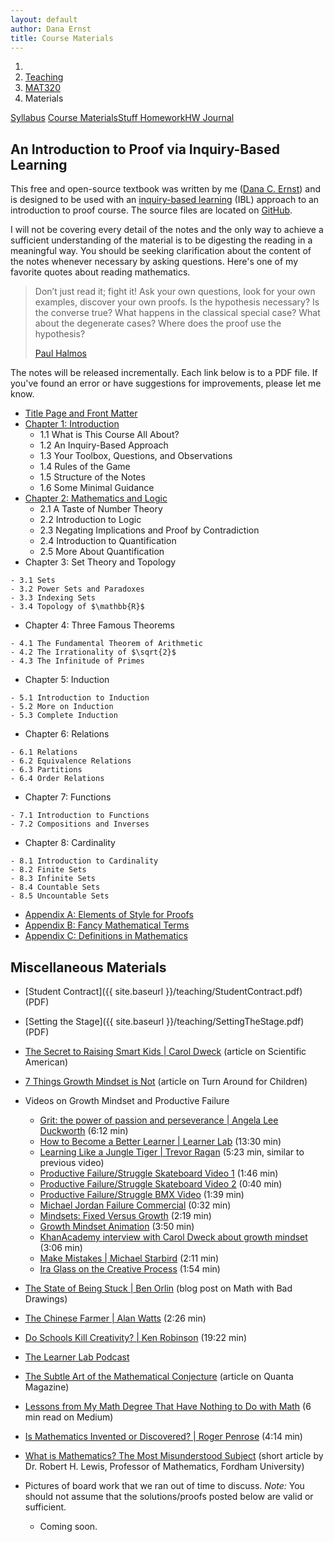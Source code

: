 ```yaml
---
layout: default
author: Dana Ernst
title: Course Materials
---
```


<ol class="breadcrumb">
  <li><a href="/"><i class="fa fa-home"></i></a></li>
  <li><a href="/teaching/">Teaching</a></li>
  <li><a href="/teaching/mat320s20">MAT320</a></li>
  <li class="active">Materials</li>
</ol>

<div class="row">
<div class="col-xs-12">
<div class="btn-group btn-group-justified">
<a class="btn btn-default btn-success" href="{{site.baseurl}}/teaching/mat320s20/syllabus/">Syllabus</a>
<a class="btn btn-default btn-primary" href="{{site.baseurl}}/teaching/mat320s20/materials/">
<span class="hidden-xs">Course Materials</span><span class="visible-xs">Stuff</span>
</a>
<a class="btn btn-default btn-warning" href="{{site.baseurl}}/teaching/mat320s20/homework/">
<span class="hidden-xs">Homework</span><span class="visible-xs">HW</span>
</a>
<a class="btn btn-default btn-info" href="{{site.baseurl}}/teaching/mat320s20/journal/">Journal</a>
</div>
</div>
</div>

## An Introduction to Proof via Inquiry-Based Learning ##

This free and open-source textbook was written by me ([Dana C. Ernst](http://danaernst.com)) and is designed to be used with an [inquiry-based learning](http://maamathedmatters.blogspot.com/2013/05/what-heck-is-ibl.html) (IBL) approach to an introduction to proof course. The source files are located on [GitHub](https://github.com/dcernst/IBL-IntroToProof).

I will not be covering every detail of the notes and the only way to achieve a sufficient understanding of the material is to be digesting the reading in a meaningful way.  You should be seeking clarification about the content of the notes whenever necessary by asking questions.  Here's one of my favorite quotes about reading mathematics.

<blockquote>
  <p>Don’t just read it; fight it! Ask your own questions, look for your own examples, discover your own proofs. Is the hypothesis necessary? Is the converse true? What happens in the classical special case? What about the degenerate cases? Where does the proof use the hypothesis?</p>
  <footer><a href="http://en.wikipedia.org/wiki/Paul_Halmos">Paul Halmos</a></footer>
</blockquote>

The notes will be released incrementally. Each link below is to a PDF file. If you've found an error or have suggestions for improvements, please let me know.

<!-- - [An Introduction to Proof via Inquiry-Based Learning]({{site.baseurl}}/teaching/mat320s20/IntroToProof.pdf) (complete set of notes) -->
- [Title Page and Front Matter]({{site.baseurl}}/teaching/mat320s20/FrontMatter.pdf)
- [Chapter 1: Introduction]({{site.baseurl}}/teaching/mat320s20/Introduction.pdf)
    - 1.1 What is This Course All About?
    - 1.2 An Inquiry-Based Approach
    - 1.3 Your Toolbox, Questions, and Observations
    - 1.4 Rules of the Game
    - 1.5 Structure of the Notes
    - 1.6 Some Minimal Guidance
- [Chapter 2: Mathematics and Logic]({{site.baseurl}}/teaching/mat320s20/MathAndLogic.pdf)
    - 2.1 A Taste of Number Theory
    - 2.2 Introduction to Logic
    - 2.3 Negating Implications and Proof by Contradiction
    - 2.4 Introduction to Quantification
    - 2.5 More About Quantification
- Chapter 3: Set Theory and Topology
<!-- - [Chapter 3: Set Theory and Topology]({{site.baseurl}}/teaching/mat320s20/IntroSetTheoryTopology.pdf) -->
    - 3.1 Sets
    - 3.2 Power Sets and Paradoxes
    - 3.3 Indexing Sets
    - 3.4 Topology of $\mathbb{R}$
- Chapter 4: Three Famous Theorems
<!-- - [Chapter 4: Three Famous Theorems]({{site.baseurl}}/teaching/mat320s20/ThreeFamousTheorems.pdf) -->
    - 4.1 The Fundamental Theorem of Arithmetic
    - 4.2 The Irrationality of $\sqrt{2}$
    - 4.3 The Infinitude of Primes
- Chapter 5: Induction
<!-- - [Chapter 5: Induction]({{site.baseurl}}/teaching/mat320s20/Induction.pdf) -->
    - 5.1 Introduction to Induction
    - 5.2 More on Induction
    - 5.3 Complete Induction
- Chapter 6: Relations
<!-- - [Chapter 6: Relations]({{site.baseurl}}/teaching/mat320s20/Relations.pdf) (currently only Sections 6.1-6.3) -->
    - 6.1 Relations
    - 6.2 Equivalence Relations
    - 6.3 Partitions
    - 6.4 Order Relations
- Chapter 7: Functions
<!-- - [Chapter 7: Functions]({{site.baseurl}}/teaching/mat320s20/Functions.pdf) -->
    - 7.1 Introduction to Functions
    - 7.2 Compositions and Inverses
- Chapter 8: Cardinality
<!-- - [Chapter 8: Cardinality]({{site.baseurl}}/teaching/mat320s20/Cardinality.pdf) -->
    - 8.1 Introduction to Cardinality
    - 8.2 Finite Sets
    - 8.3 Infinite Sets
    - 8.4 Countable Sets
    - 8.5 Uncountable Sets
- [Appendix A: Elements of Style for Proofs]({{site.baseurl}}/teaching/mat320s20/ElementsOfStyle.pdf)
- [Appendix B: Fancy Mathematical Terms]({{site.baseurl}}/teaching/mat320s20/FancyMathematicalTerms.pdf)
- [Appendix C: Definitions in Mathematics]({{site.baseurl}}/teaching/mat320s20/Definitions.pdf)

## Miscellaneous Materials ##
- [Student Contract]({{ site.baseurl }}/teaching/StudentContract.pdf) (PDF)
- [Setting the Stage]({{ site.baseurl }}/teaching/SettingTheStage.pdf) (PDF)
- [The Secret to Raising Smart Kids &#124; Carol Dweck](https://www.scientificamerican.com/article/the-secret-to-raising-smart-kids1/) (article on Scientific American)
- [7 Things Growth Mindset is Not](https://www.turnaroundusa.org/7-things-growth-mindset-is-not/) (article on Turn Around for Children)
- Videos on Growth Mindset and Productive Failure
    - [Grit: the power of passion and perseverance &#124; Angela Lee Duckworth](https://www.youtube.com/watch?v=H14bBuluwB8) (6:12 min)
    - [How to Become a Better Learner &#124; Learner Lab](https://thelearnerlab.com/portfolio/learning-like-a-jungle-tiger/) (13:30 min)
    - [Learning Like a Jungle Tiger &#124; Trevor Ragan](https://www.youtube.com/watch?v=muoVtDjjonM&feature=youtu.be) (5:23 min, similar to previous video)
    - [Productive Failure/Struggle Skateboard Video 1](https://www.youtube.com/watch?time_continue=98&v=1QSocgE3yFY) (1:46 min)
    - [Productive Failure/Struggle Skateboard Video 2](https://www.instagram.com/p/BzKyyLchuve/) (0:40 min)
    - [Productive Failure/Struggle BMX Video](https://www.youtube.com/watch?v=9brnDOVJWnw) (1:39 min)
    - [Michael Jordan Failure Commercial](https://www.youtube.com/watch?v=JA7G7AV-LT8) (0:32 min)
    - [Mindsets: Fixed Versus Growth](https://www.youtube.com/watch?v=M1CHPnZfFmU) (2:19 min)
    - [Growth Mindset Animation](https://www.youtube.com/watch?v=-_oqghnxBmY) (3:50 min)
    - [KhanAcademy interview with Carol Dweck about growth mindset](https://www.youtube.com/watch?time_continue=1&v=wh0OS4MrN3E) (3:06 min)
    - [Make Mistakes &#124; Michael Starbird](https://www.youtube.com/watch?v=2yYQ-1X2ocU) (2:11 min)
    - [Ira Glass on the Creative Process](https://www.youtube.com/watch?v=PbC4gqZGPSY&feature=youtu.be) (1:54 min)
- [The State of Being Stuck &#124; Ben Orlin](https://mathwithbaddrawings.com/2017/09/20/the-state-of-being-stuck/) (blog post on Math with Bad Drawings)
- [The Chinese Farmer &#124; Alan Watts](https://www.youtube.com/watch?feature=share&v=eJShr4VdvxQ&app=desktop) (2:26 min)
- [Do Schools Kill Creativity? &#124; Ken Robinson](https://www.ted.com/talks/ken_robinson_says_schools_kill_creativity?language=en) (19:22 min)
- [The Learner Lab Podcast](https://thelearnerlab.com/podcast/)
- [The Subtle Art of the Mathematical Conjecture](https://www.quantamagazine.org/the-subtle-art-of-the-mathematical-conjecture-20190507/) (article on Quanta Magazine)
- [Lessons from My Math Degree That Have Nothing to Do with Math](https://medium.com/s/story/6-life-lessons-from-my-math-degree-that-have-nothing-to-do-with-math-d38aba90edfe) (6 min read on Medium)
- [Is Mathematics Invented or Discovered? &#124; Roger Penrose](https://www.youtube.com/watch?v=TKlPj_qGIt8) (4:14 min)
- [What is Mathematics? The Most Misunderstood Subject](https://www.fordham.edu/info/20603/what_math) (short article by Dr. Robert H. Lewis, Professor of Mathematics, Fordham University)
- Pictures of board work that we ran out of time to discuss. *Note:* You should not assume that the solutions/proofs posted below are valid or sufficient.
    - Coming soon.

    <!-- - [Problem 2.7]({{site.baseurl}}/teaching/mat320s20/Problem2.7.jpeg)
    - [Problem 2.9]({{site.baseurl}}/teaching/mat320s20/Problem2.9.jpeg)
    - [Theorem 2.29]({{site.baseurl}}/teaching/mat320s20/Theorem2.29.jpg)
    - [Problem 2.31]({{site.baseurl}}/teaching/mat320s20/Problem2.31.jpg)
    - [Theorem 2.45]({{site.baseurl}}/teaching/mat320s20/Theorem2.45.jpg)
    - [Theorem 2.48(a)]({{site.baseurl}}/teaching/mat320s20/Theorem2.48.jpeg)
    - [Problem 2.55(abc)]({{site.baseurl}}/teaching/mat320s20/Problem2.55.jpeg)
    - [Problem 3.20]({{site.baseurl}}/teaching/mat320s20/Problem3.20.jpg)
    - [Problem 3.22(abf)]({{site.baseurl}}/teaching/mat320s20/Problem3.22abf.jpg)
    - [Problem 3.22(cd)]({{site.baseurl}}/teaching/mat320s20/Problem3.22cd.jpg)
    - [Problem 3.22(e)]({{site.baseurl}}/teaching/mat320s20/Problem3.22e.jpg)
    - [Problem 3.22(gh)]({{site.baseurl}}/teaching/mat320s20/Problem3.22gh.jpg)
    - [Problem 3.22(jk)]({{site.baseurl}}/teaching/mat320s20/Problem3.22jk.jpg)
    - [Problem 3.25]({{site.baseurl}}/teaching/mat320s20/Problem3.25.jpg)
    - [Problem 6.29]({{site.baseurl}}/teaching/mat320s20/Problem6.29.jpg)
    - [Theorem 6.39]({{site.baseurl}}/teaching/mat320s20/Theorem6.39.jpg)
    - [Problem 6.40]({{site.baseurl}}/teaching/mat320s20/Problem6.40.jpg) -->

<!-- ## Exams
Below are links to the take-home portions of each exam. If you are interested in using LaTeX to type up your solutions, contact me and I will send you a link to the source file of the exam.

- [Exam 1 (take-home portion)]({{site.baseurl}}/teaching/mat320s20/411Exam1-Home.pdf) (PDF). (Due Wednesday, October 2)
- [Exam 2 (take-home portion)]({{site.baseurl}}/teaching/mat320s20/411Exam2-Home.pdf) (PDF). (Due Friday, November 15)
- For Exam 3, you have two options:
  - **Option 1:** Complete a 30-minute oral exam with me in my office.  The questions will come directly from homework and previous exams. The oral exams will take place during Monday, November 25 to Thursday, December 12.
  - **Option 2:** Complete the take-home exam found [here]({{site.baseurl}}/teaching/mat320s20/411Exam3-Home.pdf) (PDF). (Due Friday, December 6)
- [Final Exam (take-home portion)]({{site.baseurl}}/teaching/mat320s20/411ExamFinal-Home.pdf) (PDF). (Due by 9am on Friday, December 13) -->
